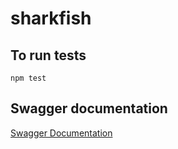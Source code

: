 # sharkfish

## To run tests

```
npm test
```

## Swagger documentation

[Swagger Documentation][44eee6a3]

  [44eee6a3]: https://localhost:1337/swagger/doc "Documentation"
